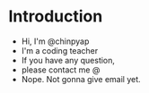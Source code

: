 # Introduction
- Hi, I'm @chinpyap
- I'm a coding teacher
- If you have any question,
- please contact me @
- Nope. Not gonna give email yet.
